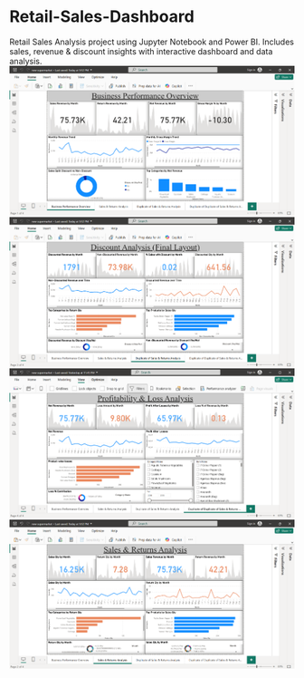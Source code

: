# Retail-Sales-Dashboard
Retail Sales Analysis project using Jupyter Notebook and Power BI. Includes sales, revenue &amp; discount insights with interactive dashboard and data analysis.
![Dashboard Preview](assets/dashboard_preview1.png)
![Dashboard Preview](assets/dashboard_preview2.png)
![Dashboard Preview](assets/dashboard_preview3.png)
![Dashboard Preview](assets/dashboard_preview4.png)

